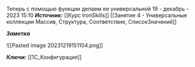
Теперь с помощью функции делаем ее универсальной
 19 - декабрь - 2023  15:10 
***Источник:***  [[Курс IronSkills]] [[Занятие 4 - Универсальные коллекции Массив, Структура, Соответствие, СписокЗначений]]

***Заметка*** 

![[Pasted image 20231219151104.png]]

***Ключи:*** [[1С_Конфигурация]]